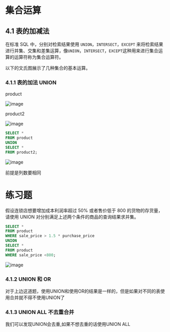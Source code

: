# 集合运算

## 4.1 表的加减法

在标准 SQL 中，分别对检索结果使用 `UNION`，`INTERSECT`，`EXCEPT` 来将检索结果进行并集、交集和差集运算，像`UNION`，`INTERSECT`，`EXCEPT`这种用来进行集合运算的运算符称为集合运算符。

以下的文氏图展示了几种集合的基本运算。

### 4.1.1 表的加法 UNION

product 

![image](https://github.com/ZQIUSU/wonderful-sql-learning/assets/91874269/6df289a7-c483-47bd-8b79-a8e5a5e74557)

product2

![image](https://github.com/ZQIUSU/wonderful-sql-learning/assets/91874269/6950e065-0d53-42e7-88a2-8bfceb119a5b)

```sql
SELECT *
FROM product
UNION
SELECT *
FROM product2;
```

![image](https://github.com/ZQIUSU/wonderful-sql-learning/assets/91874269/2e6cd936-6659-4f25-acd4-0e38f439977a)

前提是列数要相同

# 练习题

假设连锁店想要增加成本利润率超过 50% 或者售价低于 800 的货物的存货量，请使用 UNION 对分别满足上述两个条件的商品的查询结果求并集。

```sql
SELECT *
FROM product 
WHERE sale_price > 1.5 * purchase_price 
UNION 
SELECT *
FROM product
WHERE sale_price <800;
```

![image](https://github.com/ZQIUSU/wonderful-sql-learning/assets/91874269/555cadf3-3449-46f3-bfe9-95e4b281056a)

### 4.1.2 UNION 和 OR

对于上边这道题，使用UNION和使用OR的结果是一样的，但是如果对不同的表使用合并就不得不使用UNION了

### 4.1.3 UNION ALL 不去重合并

我们可以发现UNION会去重,如果不想去重的话使用UNION ALL
